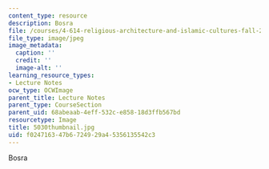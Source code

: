```yaml
---
content_type: resource
description: Bosra
file: /courses/4-614-religious-architecture-and-islamic-cultures-fall-2002/f024716347b6724929a45356135542c3_5030thumbnail.jpg
file_type: image/jpeg
image_metadata:
  caption: ''
  credit: ''
  image-alt: ''
learning_resource_types:
- Lecture Notes
ocw_type: OCWImage
parent_title: Lecture Notes
parent_type: CourseSection
parent_uid: 68abeaab-4eff-532c-e858-18d3ffb567bd
resourcetype: Image
title: 5030thumbnail.jpg
uid: f0247163-47b6-7249-29a4-5356135542c3
---
```

Bosra

